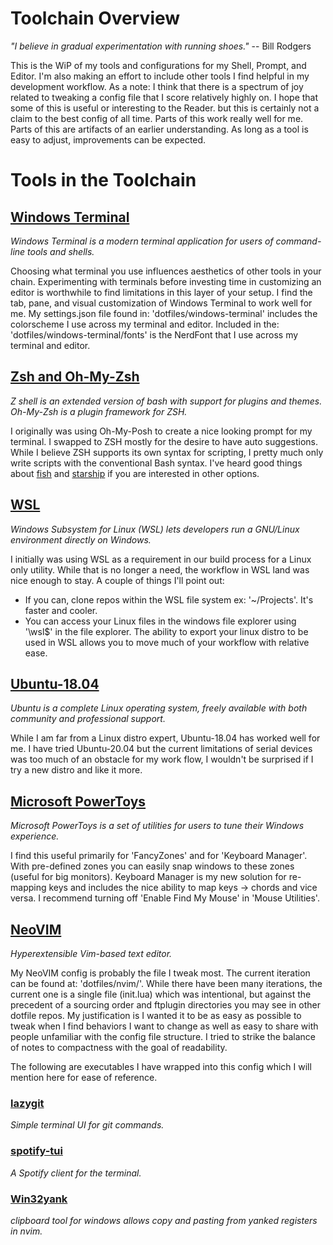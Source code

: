 # Toolchain Overview
*"I believe in gradual experimentation with running shoes."* -- Bill Rodgers

This is the WiP of my tools and configurations for my Shell, Prompt, and Editor. I'm also making an effort to include
other tools I find helpful in my development workflow. As a note: I think that there is a spectrum of joy related to
tweaking a config file that I score relatively highly on. I hope that some of this is useful or interesting to the
Reader. but this is certainly not a claim to the best config of all time. Parts of this work really well for me. Parts
of this are artifacts of an earlier understanding. As long as a tool is easy to adjust, improvements can be expected.

# Tools in the Toolchain
## [Windows Terminal](https://docs.microsoft.com/en-us/windows/terminal/)
*Windows Terminal is a modern terminal application for users of command-line tools and shells.*

Choosing what terminal you use influences aesthetics of other tools in your chain. Experimenting with terminals before
investing time in customizing an editor is worthwhile to find limitations in this layer of your setup. I find the tab,
pane, and visual customization of Windows Terminal to work well for me. My settings.json file found in:
'dotfiles/windows-terminal' includes the colorscheme I use across my terminal and editor. Included in the:
'dotfiles/windows-terminal/fonts' is the NerdFont that I use across my terminal and editor.

## [Zsh and Oh-My-Zsh](https://ohmyz.sh/)
*Z shell is an extended version of bash with support for plugins and themes. Oh-My-Zsh is a plugin framework for ZSH.*

I originally was using Oh-My-Posh to create a nice looking prompt for my terminal. I swapped to ZSH mostly for the
desire to have auto suggestions. While I believe ZSH supports its own syntax for scripting, I pretty much only write
scripts with the conventional Bash syntax. I've heard good things about [fish](https://fishshell.com/) and
[starship](https://starship.rs/) if you are interested in other options.

## [WSL](https://docs.microsoft.com/en-us/windows/wsl/)
*Windows Subsystem for Linux (WSL) lets developers run a GNU/Linux environment directly on Windows.*

I initially was using WSL as a requirement in our build process for a Linux only utility. While that is no longer a
need, the workflow in WSL land was nice enough to stay. A couple of things I'll point out:
- If you can, clone repos within the WSL file system ex: '~/Projects'. It's faster and cooler.
- You can access your Linux files in the windows file explorer using '\\wsl$' in the file explorer.
The ability to export your linux distro to be used in WSL allows you to move much of your workflow with relative ease.

## [Ubuntu-18.04](https://www.microsoft.com/en-us/p/ubuntu-1804-lts/9n9tngvndl3q?activetab=pivot:overviewtab)
*Ubuntu is a complete Linux operating system, freely available with both community and professional support.*

While I am far from a Linux distro expert, Ubuntu-18.04 has worked well for me. I have tried Ubuntu-20.04 but the
current limitations of serial devices was too much of an obstacle for my work flow, I wouldn't be surprised if I try a
new distro and like it more.

## [Microsoft PowerToys](https://docs.microsoft.com/en-us/windows/powertoys/)
*Microsoft PowerToys is a set of utilities for users to tune their Windows experience.*

I find this useful primarily for 'FancyZones' and for 'Keyboard Manager'. With pre-defined zones you can easily snap
windows to these zones (useful for big monitors). Keyboard Manager is my new solution for re-mapping keys and
includes the nice ability to map keys -> chords and vice versa. I recommend turning off 'Enable Find My Mouse' in
'Mouse Utilities'.

## [NeoVIM](https://github.com/neovim/neovim/releases)
*Hyperextensible Vim-based text editor.*

My NeoVIM config is probably the file I tweak most. The current iteration can be found at: 'dotfiles/nvim/'. While there
have been many iterations, the current one is a single file (init.lua) which was intentional, but against the precedent
of a sourcing order and ftplugin directories you may see in other dotfile repos. My justification is I wanted it to be
as easy as possible to tweak when I find behaviors I want to change as well as easy to share with people unfamiliar with
the config file structure. I tried to strike the balance of notes to compactness with the goal of readability.

The following are executables I have wrapped into this config which I will mention here for ease of reference.

### [lazygit](https://github.com/jesseduffield/lazygit)
*Simple terminal UI for git commands.*

### [spotify-tui](https://github.com/Rigellute/spotify-tui)
*A Spotify client for the terminal.*

### [Win32yank](https://github.com/equalsraf/win32yank)
*clipboard tool for windows allows copy and pasting from yanked registers in nvim.*
